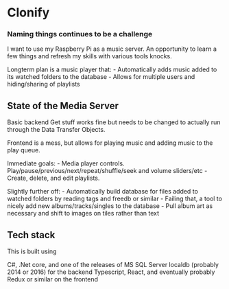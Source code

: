 # Clonify
### Naming things continues to be a challenge

I want to use my Raspberry Pi as a music server. An opportunity to learn a few things and refresh my skills with various tools knocks.

Longterm plan is a music player that:
    - Automatically adds music added to its watched folders to the database
    - Allows for multiple users and hiding/sharing of playlists

## State of the Media Server

Basic backend Get stuff works fine but needs to be changed to actually run through the Data Transfer Objects.

Frontend is a mess, but allows for playing music and adding music to the play queue.

Immediate goals:
    - Media player controls. Play/pause/previous/next/repeat/shuffle/seek and volume sliders/etc
    - Create, delete, and edit playlists.

Slightly further off:
    - Automatically build database for files added to watched folders by reading tags and freedb or similar
    - Failing that, a tool to nicely add new albums/tracks/singles to the database
    - Pull album art as necessary and shift to images on tiles rather than text

## Tech stack

This is built using

C#, .Net core, and one of the releases of MS SQL Server localdb (probably 2014 or 2016) for the backend
Typescript, React, and eventually probably Redux or similar on the frontend